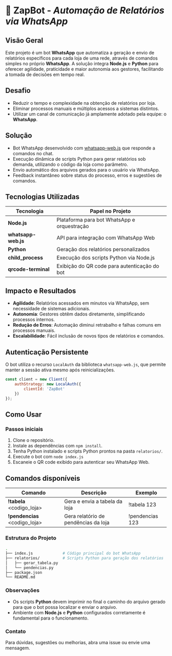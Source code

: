 # 📧 **ZapBot** - *Automação de Relatórios via WhatsApp*

## Visão Geral

Este projeto é um bot **WhatsApp** que automatiza a geração e envio de relatórios específicos para cada loja de uma rede, através de comandos simples no próprio **WhatsApp**. A solução integra **Node.js** e **Python** para oferecer agilidade, praticidade e maior autonomia aos gestores, facilitando a tomada de decisões em tempo real.

## Desafio

- Reduzir o tempo e complexidade na obtenção de relatórios por loja.
- Eliminar processos manuais e múltiplos acessos a sistemas distintos.
- Utilizar um canal de comunicação já amplamente adotado pela equipe: o **WhatsApp**.

## Solução

- Bot WhatsApp desenvolvido com [whatsapp-web.js](https://github.com/pedroslopez/whatsapp-web.js) que responde a comandos no chat.
- Execução dinâmica de scripts Python para gerar relatórios sob demanda, utilizando o código da loja como parâmetro.
- Envio automático dos arquivos gerados para o usuário via WhatsApp.
- Feedback instantâneo sobre status do processo, erros e sugestões de comandos.

## Tecnologias Utilizadas

| Tecnologia           | Papel no Projeto                                |
|----------------------|-------------------------------------------------|
| **Node.js**          | Plataforma para bot WhatsApp e orquestração     |
| **whatsapp-web.js**  | API para integração com WhatsApp Web            |
| **Python**           | Geração dos relatórios personalizados           |
| **child_process**    | Execução dos scripts Python via Node.js         |
| **qrcode-terminal**  | Exibição do QR code para autenticação do bot    |

## Impacto e Resultados

- **Agilidade**: Relatórios acessados em minutos via WhatsApp, sem necessidade de sistemas adicionais.
- **Autonomia**: Gestores obtêm dados diretamente, simplificando processos internos.
- **Redução de Erros**: Automação diminui retrabalho e falhas comuns em processos manuais.
- **Escalabilidade**: Fácil inclusão de novos tipos de relatórios e comandos.

## Autenticação Persistente

O bot utiliza o recurso `LocalAuth` da biblioteca `whatsapp-web.js`, que permite manter a sessão ativa mesmo após reinicializações.

```js
const client = new Client({
    authStrategy: new LocalAuth({
        clientId: 'ZapBot'
    })
});
```

## Como Usar

### Passos iniciais

1. Clone o repositório.
2. Instale as dependências com `npm install`.
3. Tenha Python instalado e scripts Python prontos na pasta `relatorios/`.
4. Execute o bot com `node index.js`
5. Escaneie o QR code exibido para autenticar seu WhatsApp Web.

## Comandos disponíveis

|   Comando                         |	Descrição	                            |   Exemplo         |
|-----------------------------------|-------------------------------------------|-------------------|
|   **!tabela** <codigo_loja>	    |   Gera e envia a tabela da loja	        |   !tabela 123     |
|   **!pendencias** <codigo_loja>	|   Gera relatório de pendências da loja	|   !pendencias 123 |

### Estrutura do Projeto
```bash
.
├── index.js             # Código principal do bot WhatsApp
├── relatorios/          # Scripts Python para geração dos relatórios
│   ├── gerar_tabela.py
│   └── pendencias.py
├── package.json
└── README.md
```

### Observações

- Os scripts **Python** devem imprimir no final o caminho do arquivo gerado para que o bot possa localizar e enviar o arquivo.
- Ambiente com **Node.js** e **Python** configurados corretamente é fundamental para o funcionamento.

### Contato

Para dúvidas, sugestões ou melhorias, abra uma issue ou envie uma mensagem.
